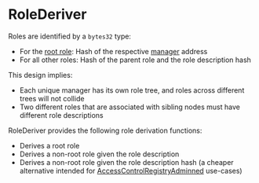 # RoleDeriver

Roles are identified by a `bytes32` type:

- For the [root role](../../glossary.md#root-role): Hash of the respective [manager](../../glossary.md#manager) address
- For all other roles: Hash of the parent role and the role description hash

This design implies:

- Each unique manager has its own role tree, and roles across different trees will not collide
- Two different roles that are associated with sibling nodes must have different role descriptions

RoleDeriver provides the following role derivation functions:

- Derives a root role
- Derives a non-root role given the role description
- Derives a non-root role given the role description hash (a cheaper alternative intended for [AccessControlRegistryAdminned](./accesscontrolregistryadminned.md) use-cases)
